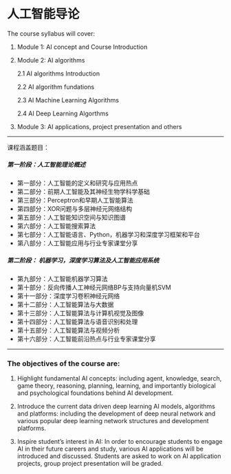 # 人工智能导论

The course syllabus will cover:

1. Module 1: AI concept and Course Introduction 

2. Module 2: AI algorithms 

    2.1 AI algorithms Introduction 

    2.2 AI algorithm fundations 

    2.3 AI Machine Learning Algorithms 

    2.4 AI Deep Learning Algorthms 

3. Module 3: AI applications, project presentation and others 

---

课程涵盖题目：

##### 第一阶段：人工智能理论概述
- 第一部分：人工智能的定义和研究与应用热点
- 第二部分：前期人工智能及其神经生物学科学基础
- 第三部分：Perceptron和早期人工智能算法
- 第四部分：XOR问题与多层神经元网络结构
- 第五部分：人工智能知识空间与知识图谱
- 第六部分：人工智能搜索算法
- 第七部分：人工智能语言、Python，机器学习和深度学习框架和平台
- 第八部分：人工智能应用与行业专家课堂分享

##### 第二阶段： 机器学习，深度学习算法及人工智能应用系统    
- 第九部分：人工智能机器学习算法
- 第十部分：反向传播人工神经元网络BP与支持向量机SVM
- 第十一部分：深度学习卷积神经元网络
- 第十二部分：人工智能算法与大数据
- 第十三部分：人工智能算法与计算机视觉及图像
- 第十四部分：人工智能算法与语音识别和处理
- 第十五部分：人工智能算法与视频分析
- 第十六部分：人工智能前沿热点与行业专家课堂分享

---

### The objectives of the course are:

1. Highlight fundamental AI concepts:  including agent, knowledge, search, game theory, reasoning, planning, learning, and importantly biological and psychological foundations behind AI development.

2. Introduce the current data driven deep learning AI models, algorithms and platforms: including the development of deep neural network and various popular deep learning network structures and development platforms.

3. Inspire student’s interest in AI: In order to encourage students to engage AI in their future careers and study, various AI applications will be introduced and discussed. Students are asked to work on AI application projects, group project presentation will be graded.